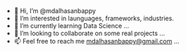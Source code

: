 - 👋 Hi, I’m @mdalhasanbappy
- 👀 I’m interested in launguages, frameworks, industries.
- 🌱 I’m currently learning Data Science ...
- 💞️ I’m looking to collaborate on some real projects ...
- 📫 Feel free to reach me mdalhasanbappy@gmail.com ...

<!---
mdalhasanbappy/mdalhasanbappy is a ✨ special ✨ repository because its `README.md` (this file) appears on your GitHub profile.
You can click the Preview link to take a look at your changes.
--->
